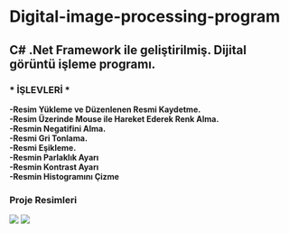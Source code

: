 <html>
<body>
<h1>Digital-image-processing-program</h1>
<h2>C# .Net Framework ile geliştirilmiş. Dijital görüntü işleme programı.</h2>
<h3>* İŞLEVLERİ *</h3>
<p> 
  <b>-Resim  Yükleme ve Düzenlenen Resmi Kaydetme.<br>
     -Resim  Üzerinde Mouse ile Hareket Ederek Renk Alma.<br>
     -Resmin Negatifini Alma.<br>
     -Resmi  Gri Tonlama.<br>
     -Resmi  Eşikleme.<br>
     -Resmin Parlaklık Ayarı<br>
     -Resmin Kontrast Ayarı<br>
     -Resmin Histogramını Çizme<br></b>
</p>
<h3>Proje Resimleri</h3>
<img src="https://user-images.githubusercontent.com/55893068/67144580-8a355f00-f280-11e9-8884-578e6873b30e.png">
<img src="https://user-images.githubusercontent.com/55893068/67144706-5e1add80-f282-11e9-9519-e511202dd95b.png">
</body>
</html>


